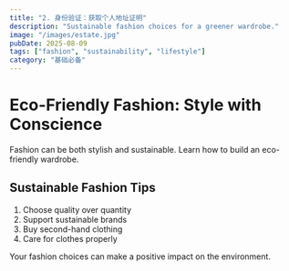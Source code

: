 ```yaml
---
title: "2. 身份验证：获取个人地址证明"
description: "Sustainable fashion choices for a greener wardrobe."
image: "/images/estate.jpg"
pubDate: 2025-08-09
tags: ["fashion", "sustainability", "lifestyle"]
category: "基础必备"
---
```


# Eco-Friendly Fashion: Style with Conscience

Fashion can be both stylish and sustainable. Learn how to build an eco-friendly wardrobe.

## Sustainable Fashion Tips

1. Choose quality over quantity
2. Support sustainable brands
3. Buy second-hand clothing
4. Care for clothes properly

Your fashion choices can make a positive impact on the environment.
